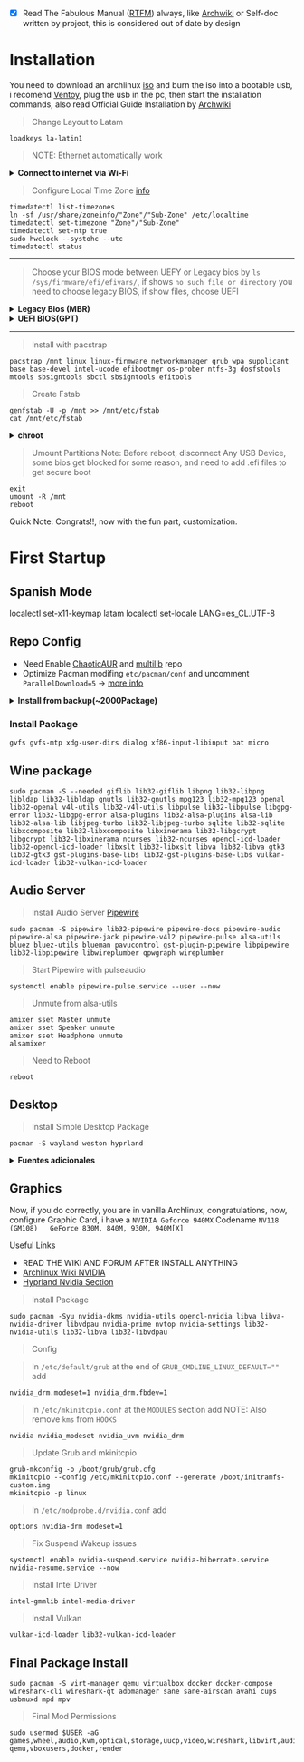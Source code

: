 - [x] Read The Fabulous Manual ([RTFM](https://es.wikipedia.org/wiki/RTFM)) always, like [Archwiki](https://wiki.archlinux.org/) or Self-doc written by project, this is considered out of date by design

# Installation

You need to download an archlinux [iso](https://archlinux.org/download/) and burn the iso into a bootable usb, i recomend [Ventoy](https://github.com/ventoy/Ventoy), plug the usb in the pc, then start the installation commands, also read Official Guide Installation by [Archwiki](https://wiki.archlinux.org/title/Installation_guide)


> Change Layout to Latam
```
loadkeys la-latin1
```
> NOTE: Ethernet automatically work

<details>
   <summary><b>Connect to internet via Wi-Fi</b></summary>

> Test internet connectivity
```
ping -c 1 google.cl
```
> Connect Wifi
```
ip a
iwctl station "device" connect "Your\ SSID"
```
  
</details>

> Configure Local Time Zone [info](https://wiki.archlinux.org/title/System_time)
```
timedatectl list-timezones
ln -sf /usr/share/zoneinfo/"Zone"/"Sub-Zone" /etc/localtime
timedatectl set-timezone "Zone"/"Sub-Zone"
timedatectl set-ntp true
sudo hwclock --systohc --utc
timedatectl status
```

--- 
  
> Choose your BIOS mode between UEFY or Legacy bios by
> `ls /sys/firmware/efi/efivars/`, if shows `no such file or directory` you need to choose legacy BIOS, if show files, choose UEFI

<details>
   <summary><b>Legacy Bios (MBR)</b></summary>
   
> Partitions
```
cfdisk dev/sdx // (nvmexnx)
  dev/sda1 512M/Primary/Linux
  dev/sda2 dejando 4G/Primary/Linux
  dev/sda3 4G/Primary/Linux Swap
  "Write" y salir
```

> Look at Partitions
```
lsblk
```

> Create File System
```
mkfs.vfat -F 32 /dev/sda1
mkfs.ext4 /dev/sda2
mkswap /dev/sda3
swapon /dev/sda3
```

> Mount File System
```
mount /dev/sda2 /mnt
mkdir /mnt/boot
mount /dev/sda1 /mnt/boot
```

</details>
   
<details>
   <summary><b>UEFI BIOS(GPT)</b></summary>
   
> Partitions
```
cfdisk /dev/device
  dev/device1 512M/EFI System
  dev/devive2 dejando 4G/Linux filesystem
  dev/device3 4G/Primary/Linux Swap
  "Write" y salir
```

> Look at Partitions
```
lsblk
```

> Create File Systems
```
mkfs.vfat -F 32 -S 4096 /dev/device1
mkfs.ext4 -b 4096 /dev/device2
mkswap /dev/device3
swapon /dev/device3
```

> Mount Partitions
NOTE: Boot is mounted next
```
mount /dev/device2 /mnt
mkdir /mnt/boot/
mount /dev/device1 -t vfat /boot/
```
   
</details>
   
---

> Install with pacstrap
```
pacstrap /mnt linux linux-firmware networkmanager grub wpa_supplicant base base-devel intel-ucode efibootmgr os-prober ntfs-3g dosfstools mtools sbsigntools sbctl sbsigntools efitools
```

> Create Fstab
```
genfstab -U -p /mnt >> /mnt/etc/fstab
cat /mnt/etc/fstab
```

<details>
   <summary><b>chroot</b></summary>

> Create Users
```
arch-chroot /mnt
passwd
useradd -m $USER -g users -G audio,lp,optical,storage,video,wheel,games,power,scanner -s /bin/fish
passwd $USER
```

> Sudo Config
- Edit /etc/sudoers and discomment
```
%wheel ALL=(ALL:ALL) ALL
```

> Configure Language
- In `/etc/locale.gen` discomment `en_US.UTF-8 UTF-8` and `es_CL.UTF-8 UTF-8`, then
```
locale-gen
echo LANG=es_CL.UTF-8 > /etc/locale.conf
```

---
## Bootloader
> NOTE: Remember only mount bootloader follow by BIOS configuration, and read [Grub](https://wiki.archlinux.org/title/GRUB) Documentation
> Note: See [Grub#Shrim-Lock Wiki](https://wiki.archlinux.org/title/GRUB#Shim-lock)

> Mount Bootloader Legacy BIOS
```
grub-install /dev/sdx // (nvmexnxpx)
```

> Mount Bootloader UEFI
```
grub-install --target=x86_64-efi --efi-directory=/boot/ --bootloader-id=GRUB --removable --recheck
```

### USE CA
- Note: Test this -> `grub-install --target=x86_64-efi --efi-directory=/boot/ --bootloader-id=GRUB --removable --recheck --modules="tpm" --disable-shim-lock`

### Create keys with sbctl
NOTE: See this message (Your system is not in Setup Mode! Please reboot your machine and reset secure boot keys before attempting to enroll the keys.)
NOTE2: You need to delete all keys, and tpm keys, to enter in setup mode [Youtube Help](https://www.youtube.com/watch?v=yU-SE7QX6WQ)
```
sudo sbctl status
sudo sbctl create-keys
sudo sbctl enroll-keys -m
```

### Signing
Note: i think only need to sign `bootx64` and `grub`
Note2: Can be automaticed with `sbctl verify | sed 's/✗ /sbctl sign -s /e'`
```
sudo sbctl verify
sudo sbctl sign -s /boot/EFI/BOOT/BOOTX64.EFI
sudo sbctl sign -s /boot/grub/x86_64-efi/grub.efi
sudo sbctl sign -s /boot/grub/x86_64-efi/core.efi
sudo sbctl sign -s /boot/vmlinuz-linux
```

### After Sign
NOTE: You need to reboot and check
```
reboot
sbctl status
```

## USE MOK MANAGER
Note: Where is sbsign??
```
grub-install --target=x86_64-efi --efi-directory=/boot/ --modules="tpm" --sbat /usr/share/grub/sbat.csv
sbsign --key MOK.key --cert MOK.crt --output /boot/EFI/GRUB/grubx64.efi /boot/EFI/GRUB/grubx64.efi
cp esp/EFI/GRUB/grubx64.efi esp/EFI/BOOT/grubx64.efi
```

---

> Update Grub
```
grub-mkconfig -o /boot/grub/grub.cfg
```

> Hostname
- Edit `/etc/hosts`
> Note: Change $HOSTNAME
```
echo $HOSTNAME > /etc/hostname
nano /etc/hosts
  Agregar la linea 127.0.0.1    $HOSTNAME.localhost $HOSTNAME
```

</details>


> Umount Partitions
Note: Before reboot, disconnect Any USB Device, some bios get blocked for some reason, and need to add .efi files to get secure boot
```
exit
umount -R /mnt
reboot
```

Quick Note: Congrats!!, now with the fun part, customization.

# First Startup
## Spanish Mode
localectl set-x11-keymap latam
localectl set-locale LANG=es_CL.UTF-8

## Repo Config
- Need Enable [ChaoticAUR](https://github.com/chaotic-aur) and [multilib](https://wiki.archlinux.org/title/Official_repositories) repo
- Optimize Pacman modifing `etc/pacman/conf` and uncomment `ParallelDownload=5` -> [more info](https://wiki.archlinux.org/title/Pacman#Enabling_parallel_downloads)

<details>
   <summary><b>Install from backup(~2000Package)</b></summary>

> Note: 
> Note2: pkglist is make with `pacman -Qqen > pkglist.txt` and aur package with `pacman -Qqem > aurpkglist.txt`
```
sudo pacman -S --needed - < ~/Documents/git/dotfiles-deathgabox/.package-backup/pkglist.txt
```
```
yay -S --needed - < ~/Documents/git/dotfiles-deathgabox/.package-backup/aurpkglist.txt
```

</details>

### Install Package
```
gvfs gvfs-mtp xdg-user-dirs dialog xf86-input-libinput bat micro
```

## Wine package
```
sudo pacman -S --needed giflib lib32-giflib libpng lib32-libpng libldap lib32-libldap gnutls lib32-gnutls mpg123 lib32-mpg123 openal lib32-openal v4l-utils lib32-v4l-utils libpulse lib32-libpulse libgpg-error lib32-libgpg-error alsa-plugins lib32-alsa-plugins alsa-lib lib32-alsa-lib libjpeg-turbo lib32-libjpeg-turbo sqlite lib32-sqlite libxcomposite lib32-libxcomposite libxinerama lib32-libgcrypt libgcrypt lib32-libxinerama ncurses lib32-ncurses opencl-icd-loader lib32-opencl-icd-loader libxslt lib32-libxslt libva lib32-libva gtk3 lib32-gtk3 gst-plugins-base-libs lib32-gst-plugins-base-libs vulkan-icd-loader lib32-vulkan-icd-loader
```

## Audio Server
> Install Audio Server [Pipewire](https://wiki.archlinux.org/title/PipeWire)
```
sudo pacman -S pipewire lib32-pipewire pipewire-docs pipewire-audio pipewire-alsa pipewire-jack pipewire-v4l2 pipewire-pulse alsa-utils bluez bluez-utils blueman pavucontrol gst-plugin-pipewire libpipewire lib32-libpipewire libwireplumber qpwgraph wireplumber
```

> Start Pipewire with pulseaudio
```
systemctl enable pipewire-pulse.service --user --now
```

> Unmute from alsa-utils
```
amixer sset Master unmute
amixer sset Speaker unmute
amixer sset Headphone unmute
alsamixer
```

> Need to Reboot
```
reboot
```

## Desktop
> Install Simple Desktop Package
```
pacman -S wayland weston hyprland
```

 <details>
   <summary><b>Fuentes adicionales</b></summary>
   <br>

> Fuentes Asiaticas
```
pacman -S wqy-zenhei ttf-hanazono ttf-baekmuk
```

> Fuentes
```
pacman -S ttf-jetbrains-mono ttf-hack-nerd cantarell ttf-dejavu
```

> Fuentes lib32
```
pacman -S lib32-fontconfig
```
> Emojis
```
pacman -S ttf-joypixels
```
</details>

## Graphics

Now, if you do correctly, you are in vanilla Archlinux, congratulations, now, configure Graphic Card, i have a `NVIDIA Geforce 940MX` Codename `NV118 (GM108) 	GeForce 830M, 840M, 930M, 940M[X]`

Useful Links
- READ THE WIKI AND FORUM AFTER INSTALL ANYTHING
- [Archlinux Wiki NVIDIA](https://wiki.archlinux.org/title/NVIDIA)
- [Hyprland Nvidia Section](https://wiki.hyprland.org/Nvidia/)

> Install Package
```
sudo pacman -Syu nvidia-dkms nvidia-utils opencl-nvidia libva libva-nvidia-driver libvdpau nvidia-prime nvtop nvidia-settings lib32-nvidia-utils lib32-libva lib32-libvdpau
```

> Config

> In `/etc/default/grub` at the end of `GRUB_CMDLINE_LINUX_DEFAULT=""` add
```
nvidia_drm.modeset=1 nvidia_drm.fbdev=1
```

> In `/etc/mkinitcpio.conf` at the `MODULES` section add
> NOTE: Also remove `kms` from `HOOKS`
```
nvidia nvidia_modeset nvidia_uvm nvidia_drm
```

> Update Grub and mkinitcpio
```
grub-mkconfig -o /boot/grub/grub.cfg
mkinitcpio --config /etc/mkinitcpio.conf --generate /boot/initramfs-custom.img
mkinitcpio -p linux
```

> In `/etc/modprobe.d/nvidia.conf` add
```
options nvidia-drm modeset=1
```

> Fix Suspend Wakeup issues
```
systemctl enable nvidia-suspend.service nvidia-hibernate.service nvidia-resume.service --now
```

> Install Intel Driver
```
intel-gmmlib intel-media-driver
```

> Install Vulkan
```
vulkan-icd-loader lib32-vulkan-icd-loader
```


## Final Package Install
```
sudo pacman -S virt-manager qemu virtualbox docker docker-compose wireshark-cli wireshark-qt adbmanager sane sane-airscan avahi cups usbmuxd mpd mpv
```

> Final Mod Permissions
```
sudo usermod $USER -aG games,wheel,audio,kvm,optical,storage,uucp,video,wireshark,libvirt,audio,video,adbusers,saned,cups,lp,scanner,usbmux,mpd,input,libvirt-qemu,vboxusers,docker,render
```

